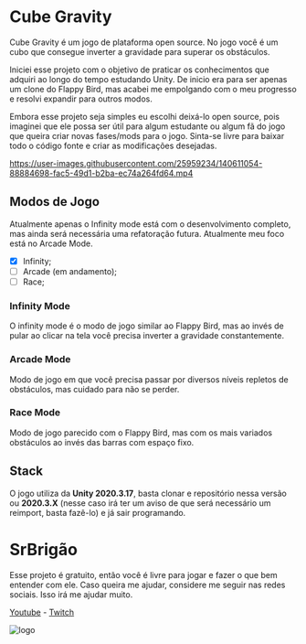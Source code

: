 # Cube Gravity
Cube Gravity é um jogo de plataforma open source. No jogo você é um cubo que consegue inverter a gravidade para superar os obstáculos.

Iniciei esse projeto com o objetivo de praticar os conhecimentos que adquiri ao longo do tempo estudando Unity. De inicio era para ser apenas um clone do Flappy Bird, mas acabei me empolgando com o meu progresso e resolvi expandir para outros modos.

Embora esse projeto seja simples eu escolhi deixá-lo open source, pois imaginei que ele possa ser útil para algum estudante ou algum fã do jogo que queira criar novas fases/mods para o jogo. Sinta-se livre para baixar todo o código fonte e criar as modificações desejadas.



https://user-images.githubusercontent.com/25959234/140611054-88884698-fac5-49d1-b2ba-ec74a264fd64.mp4



## Modos de Jogo
Atualmente apenas o Infinity mode está com o desenvolvimento completo, mas ainda será necessária uma refatoração futura. Atualmente meu foco está no Arcade Mode.
- [x] Infinity;
- [ ] Arcade (em andamento);
- [ ] Race;

### Infinity Mode
O infinity mode é o modo de jogo similar ao Flappy Bird, mas ao invés de pular ao clicar na tela você precisa inverter a gravidade constantemente.

### Arcade Mode
Modo de jogo em que você precisa passar por diversos níveis repletos de obstáculos, mas cuidado para não se perder.

### Race Mode
Modo de jogo parecido com o Flappy Bird, mas com os mais variados obstáculos ao invés das barras com espaço fixo.

## Stack
O jogo utiliza da **Unity 2020.3.17**, basta clonar e repositório nessa versão ou **2020.3.X** (nesse caso irá ter um aviso de que será necessário um reimport, basta fazê-lo) e já sair programando.

# SrBrigão
Esse projeto é gratuito, então você é livre para jogar e fazer o que bem entender com ele. Caso queira me ajudar, considere me seguir nas redes sociais. Isso irá me ajudar muito.

[Youtube](https://www.youtube.com/channel/UCoRtOhYMUFmEXuNHLqFvxuA) - [Twitch](https://www.twitch.tv/srbrigao)

![logo](https://user-images.githubusercontent.com/25959234/140611106-71dbc1b9-ea61-42bb-811a-99abca244965.png)

